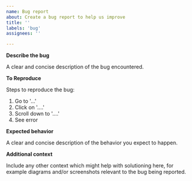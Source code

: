 ```yaml
---
name: Bug report
about: Create a bug report to help us improve
title: ''
labels: 'bug'
assignees: ''

---
```


**Describe the bug**

A clear and concise description of the bug encountered.

**To Reproduce**

Steps to reproduce the bug:

1. Go to '...'
2. Click on '....'
3. Scroll down to '....'
4. See error

**Expected behavior**

A clear and concise description of the behavior you expect to happen.

**Additional context**

Include any other context which might help with solutioning here, for example diagrams and/or screenshots relevant to the bug being reported.

